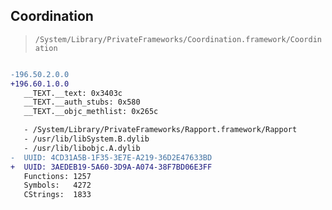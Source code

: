 ## Coordination

> `/System/Library/PrivateFrameworks/Coordination.framework/Coordination`

```diff

-196.50.2.0.0
+196.60.1.0.0
   __TEXT.__text: 0x3403c
   __TEXT.__auth_stubs: 0x580
   __TEXT.__objc_methlist: 0x265c

   - /System/Library/PrivateFrameworks/Rapport.framework/Rapport
   - /usr/lib/libSystem.B.dylib
   - /usr/lib/libobjc.A.dylib
-  UUID: 4CD31A5B-1F35-3E7E-A219-36D2E47633BD
+  UUID: 3AEDEB19-5A60-3D9A-A074-38F7BD06E3FF
   Functions: 1257
   Symbols:   4272
   CStrings:  1833

```
